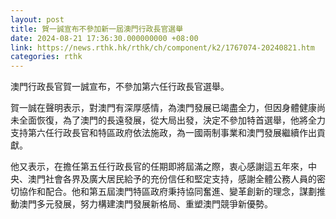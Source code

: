 ```yaml
---
layout: post
title: 賀一誠宣布不參加新一屆澳門行政長官選舉
date: 2024-08-21 17:36:30.000000000 +08:00
link: https://news.rthk.hk/rthk/ch/component/k2/1767074-20240821.htm
categories: rthk
---
```


澳門行政長官賀一誠宣布，不參加第六任行政長官選舉。

賀一誠在聲明表示，對澳門有深厚感情，為澳門發展已竭盡全力，但因身體健康尚未全面恢復，為了澳門的長遠發展，從大局出發，決定不參加特首選舉，他將全力支持第六任行政長官和特區政府依法施政，為一國兩制事業和澳門發展繼續作出貢獻。

他又表示，在擔任第五任行政長官的任期即將屆滿之際，衷心感謝這五年來，中央、澳門社會各界及廣大居民給予的充份信任和堅定支持，感謝全體公務人員的密切協作和配合。他和第五屆澳門特區政府秉持協同奮進、變革創新的理念，謀劃推動澳門多元發展，努力構建澳門發展新格局、重塑澳門競爭新優勢。
